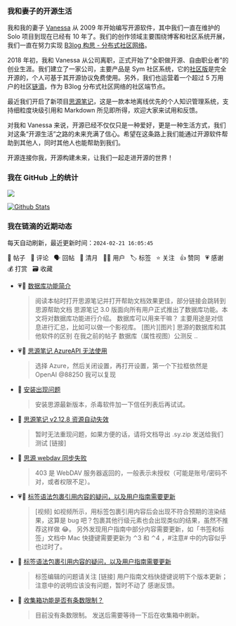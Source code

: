 ### 我和妻子的开源生活

我和我的妻子 [Vanessa](https://github.com/Vanessa219) 从 2009 年开始编写开源软件，其中我们一直在维护的 Solo 项目到现在已经有 10 年了。我们的创作领域主要围绕博客和社区系统开展，我们一直在努力实现 [B3log 构思 - 分布式社区网络](https://ld246.com/article/1546941897596)。

2018 年初，我和 Vanessa 从公司离职，正式开始了“全职做开源、自由职业者”的创业生涯。我们建立了一家公司，主要产品是 Sym 社区系统，它的[社区版](https://github.com/88250/symphony)是完全开源的，个人可基于其开源协议免费使用。另外，我们也运营着一个超过 5 万用户的社区[链滴](https://ld246.com)，作为 B3log 分布式社区网络的社区端节点。

最近我们开启了新项目[思源笔记](https://github.com/siyuan-note/siyuan)，这是一款本地离线优先的个人知识管理系统，支持细粒度块级引用和 Markdown 所见即所得，欢迎大家来试用和反馈。

对我和 Vanessa 来说，开源已经不仅仅只是一种爱好，更是一种生活方式，我们对这条“开源生活”之路的未来充满了信心。希望在这条路上我们能通过开源软件帮助到其他人，同时其他人也能帮助到我们。

开源连接你我，开源构建未来，让我们一起走进开源的世界！

### 我在 GitHub 上的统计

<a title="Hits" target="_blank" href="https://github.com/88250/88250"><img src="https://hits.b3log.org/88250/88250.svg"></a>

[![Github Stats](https://github-readme-stats.vercel.app/api?username=88250&theme=tokyonight&show_icons=true)](https://github.com/88250)

<!--events start -->

### 我在链滴的近期动态

每天自动刷新，最近更新时间：`2024-02-21 16:05:45`

📝 帖子 &nbsp; 💬 评论 &nbsp; 🗣 回帖 &nbsp; 🌙 清月 &nbsp; 👨‍💻 用户 &nbsp; 🏷️ 标签 &nbsp; ⭐️ 关注 &nbsp; 👍 赞同 &nbsp; 💗 感谢 &nbsp; 💰 打赏 &nbsp; 🗃 收藏

* 💗📝 [数据库功能简介](https://ld246.com/article/1708493218325)

  > 阅读本帖时打开思源笔记并打开帮助文档效果更佳，部分链接会跳转到思源帮助文档 思源笔记 3.0 版面向所有用户正式推出了数据库功能。本文将对数据库功能进行介绍。 数据库可以用来干嘛？ 主要用途是对信息进行汇总，比如可以做一个影视库。 [图片][图片] 思源的数据库和其他软件的区别 在我之前的帖子 数据库（属性视图）公测反 ..
* 💗💬 [思源笔记 AzureAPI 无法使用](https://ld246.com/article/1708440327761/comment/1708442714016#comments)

  > 选择 Azure，然后关闭设置，再打开设置，第一个下拉框依然是 OpenAI @88250 我可以复现
* 💬 [安装出现问题](https://ld246.com/article/1708395633685/comment/1708408334966#comments)

  > 安装思源最新版本，杀毒软件加一下信任列表后再试试。
* 💬 [思源笔记 v2.12.8 资源自动失效](https://ld246.com/article/1708400006523/comment/1708408304504#comments)

  > 暂时无法重现问题，如果方便的话，请将文档导出 .sy.zip 发送给我们测试 [链接]
* 💬 [思源 webdav 同步失败](https://ld246.com/article/1708400549261/comment/1708408219244#comments)

  > 403 是 WebDAV 服务器返回的，一般表示未授权（可能是账号/密码不对，或者权限不足）。
* 💗📝 [标签语法包裹引用内容的疑问，以及用户指南需要更新](https://ld246.com/article/1708359063517)

  > [视频] 如视频所示，用标签包裹引用内容后会出现不符合预期的渲染结果，这算是 bug 吧？包裹其他行级元素也会出现类似的结果，虽然不推荐这样做 😂。 另外发现用户指南中部分内容需要更新，如「书签和标签」文档中 Mac 快捷键需要更新为 ⌃3 和 ⌃4 ，#注意# 中的内容似乎也过时了。
* 💬 [标签语法包裹引用内容的疑问，以及用户指南需要更新](https://ld246.com/article/1708359063517/comment/1708408162855#comments)

  > 标签编辑的问题请关注 [链接] 用户指南文档快捷键说明下个版本更新；注意中的说明应该没有问题，暂时不动了 感谢反馈。
* 💬 [收集箱功能是否有条数限制？](https://ld246.com/article/1708396815079/comment/1708405722021#comments)

  > 目前没有条数限制。 发送后需要等待一下后在收集箱中刷新。


<!--events end -->
